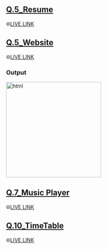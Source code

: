 ## [Q.5_Resume](https://github.com/imankitadas/Placement_Assignment2023_Ankita/tree/main/01_HTML/Q.04_Resume)

🌐[LIVE LINK](https://6554e67e1ac5112a4e354bcb--willowy-jelly-5ccd88.netlify.app/)<br>


## [Q.5_Website](https://github.com/imankitadas/Placement_Assignment2023_Ankita/tree/main/01_HTML/Q.05_Website)

🌐[LIVE LINK](https://6541f5f13bff554c3f3aacb0--storied-snickerdoodle-b136b0.netlify.app/)<br>

### Output

<img width="260" alt="html" src="https://github.com/imankitadas/Placement_Assignment2023_Ankita/assets/131391850/c2fe0f10-03e1-4086-aa80-16349fb70147">


## [Q.7_Music Player](https://github.com/imankitadas/Placement_Assignment2023_Ankita/tree/main/01_HTML/Q.07_MusicPlayer)

🌐[LIVE LINK](https://6541f685c292de46972b2fc5--vocal-fudge-cf69a5.netlify.app/)<br>

## [Q.10_TimeTable](https://github.com/imankitadas/Placement_Assignment2023_Ankita/tree/main/01_HTML/Q.10_TimeTable)

🌐[LIVE LINK](https://65433a0179d58817bb064df3--comfy-zabaione-cef53e.netlify.app/)<br>


